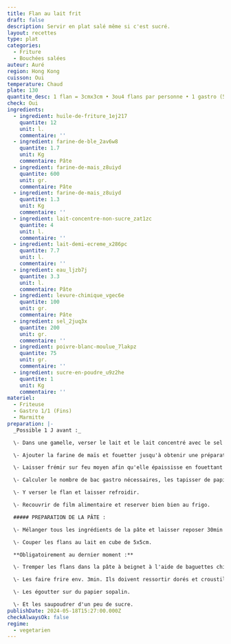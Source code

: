 ```yaml
---
title: Flan au lait frit
draft: false
description: Servir en plat salé même si c'est sucré.
layout: recettes
type: plat
categories:
  - Friture
  - Bouchées salées
auteur: Auré
region: Hong Kong
cuisson: Oui
temperature: Chaud
plate: 130
quantite_desc: 1 flan = 3cmx3cm • 3ou4 flans par personne • 1 gastro (53x32,5cm) = env. 60 flans
check: Oui
ingredients:
  - ingredient: huile-de-friture_1ej217
    quantite: 12
    unit: l.
    commentaire: ''
  - ingredient: farine-de-ble_2av6w8
    quantite: 1.7
    unit: Kg
    commentaire: Pâte
  - ingredient: farine-de-mais_z8uiyd
    quantite: 600
    unit: gr.
    commentaire: Pâte
  - ingredient: farine-de-mais_z8uiyd
    quantite: 1.3
    unit: Kg
    commentaire: ''
  - ingredient: lait-concentre-non-sucre_zat1zc
    quantite: 4
    unit: l.
    commentaire: ''
  - ingredient: lait-demi-ecreme_x286pc
    quantite: 7.7
    unit: l.
    commentaire: ''
  - ingredient: eau_ljzb7j
    quantite: 3.3
    unit: l.
    commentaire: Pâte
  - ingredient: levure-chimique_vgec6e
    quantite: 100
    unit: gr.
    commentaire: Pâte
  - ingredient: sel_2juq3x
    quantite: 200
    unit: gr.
    commentaire: ''
  - ingredient: poivre-blanc-moulue_7lakpz
    quantite: 75
    unit: gr.
    commentaire: ''
  - ingredient: sucre-en-poudre_u9z2he
    quantite: 1
    unit: Kg
    commentaire: ''
materiel:
  - Friteuse
  - Gastro 1/1 (Fins)
  - Marmitte
preparation: |-
  _Possible 1 J avant :_

  \- Dans une gamelle, verser le lait et le lait concentré avec le sel et le poivre. Rectifier l'assaisonnement.

  \- Ajouter la farine de maïs et fouetter jusqu'à obtenir une préparation lisse.

  \- Laisser frémir sur feu moyen afin qu'elle épaississe en fouettant de temps en temps.

  \- Calculer le nombre de bac gastro nécessaires, les tapisser de papier sulfurisé.

  \- Y verser le flan et laisser refroidir.

  \- Recouvrir de film alimentaire et reserver bien bien au frigo.

  ##### PREPARATION DE LA PÂTE :

  \- Mélanger tous les ingrédients de la pâte et laisser reposer 30min à température ambiante.

  \- Couper les flans au lait en cube de 5x5cm.

  **Obligatoirement au dernier moment :**

  \- Tremper les flans dans la pâte à beignet à l'aide de baguettes chinoises ou d'un écumoir.

  \- Les faire frire env. 3min. Ils doivent ressortir dorés et croustillants.

  \- Les égoutter sur du papier sopalin.

  \- Et les saupoudrer d'un peu de sucre.
publishDate: 2024-05-18T15:27:00.000Z
checkAlwaysOk: false
regime:
  - vegetarien
---
```


